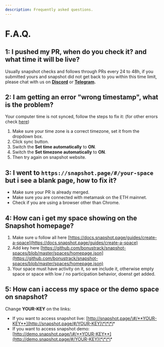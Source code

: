 ```yaml
---
description: Frequently asked questions.
---
```


# F.A.Q.

## **1: I pushed my PR, when do you check it? and what time it will be live?**

Usually snapshot checks and follows through PRs every 24 to 48h, if you submitted yours and snapshot did not get back to you within this time limit, please chat with us on [**Discord**](https://discord.gg/dDbNGZe) or [**Telegram**](https://t.me/snapshotlabs)**.**

## **2: I am getting an error "wrong timestamp", what is the problem?**

Your computer time is not synced, follow the steps to fix it: \(for other errors check [here](guides/error-messages.md)\)

1. Make sure your time zone is a correct timezone, set it from the dropdown box.
2. Click sync button.
3. Switch the **Set time automatically** to **ON**.
4. Switch the **Set timezone automatically** to **ON**.
5. Then try again on snapshot website.

## **3: I went to** `https://snapshot.page/#/your-space` **but i see a blank page, how to fix it?**

* Make sure your PR is already merged.
* Make sure you are connected with metamask on the ETH mainnet.
* Check if you are using a browser other than Chrome. 

## **4: How can i get my space showing on the Snapshot homepage?**

1. Make sure u follow all here [https://docs.snapshot.page/guides/create-a-space](https://docs.snapshot.page/guides/create-a-space)
2. Add key here [https://github.com/bonustrack/snapshot-spaces/blob/master/spaces/homepage.json](https://github.com/bonustrack/snapshot-spaces/blob/master/spaces/homepage.json)
3. Your space must have activity on it, so we include it, otherwise empty space or space with low / no participation behavior, doenst get added.

## **5: How can i access my space or the demo space on snapshot?**

Change **YOUR-KEY** on the links:

* If you want to access snapshot live: [http://snapshot.page/\#/**YOUR-KEY**](http://snapshot.page/#/YOUR-KEY)\*\*\*\*
* If you want to access snapshot demo: [http://demo.snapshot.page/\#/**YOUR-KEY**](http://demo.snapshot.page/#/YOUR-KEY)\*\*\*\*



